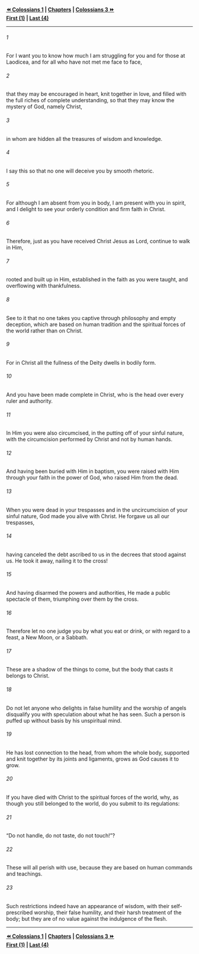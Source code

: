   
**[⏪ Colossians 1](./Colossians%201.md) | [Chapters](./_index.md) | [Colossians 3 ⏩](./Colossians%203.md)**  
**[First (1)](./Colossians%201.md) | [Last (4)](./Colossians%204.md)**  
  
---  
  
###### 1  
For I want you to know how much I am struggling for you and for those at Laodicea, and for all who have not met me face to face,  
  
###### 2  
that they may be encouraged in heart, knit together in love, and filled with the full riches of complete understanding, so that they may know the mystery of God, namely Christ,  
  
###### 3  
in whom are hidden all the treasures of wisdom and knowledge.  
  
###### 4  
I say this so that no one will deceive you by smooth rhetoric.  
  
###### 5  
For although I am absent from you in body, I am present with you in spirit, and I delight to see your orderly condition and firm faith in Christ.  
  
###### 6  
Therefore, just as you have received Christ Jesus as Lord, continue to walk in Him,  
  
###### 7  
rooted and built up in Him, established in the faith as you were taught, and overflowing with thankfulness.  
  
###### 8  
See to it that no one takes you captive through philosophy and empty deception, which are based on human tradition and the spiritual forces of the world rather than on Christ.  
  
###### 9  
For in Christ all the fullness of the Deity dwells in bodily form.  
  
###### 10  
And you have been made complete in Christ, who is the head over every ruler and authority.  
  
###### 11  
In Him you were also circumcised, in the putting off of your sinful nature, with the circumcision performed by Christ and not by human hands.  
  
###### 12  
And having been buried with Him in baptism, you were raised with Him through your faith in the power of God, who raised Him from the dead.  
  
###### 13  
When you were dead in your trespasses and in the uncircumcision of your sinful nature, God made you alive with Christ. He forgave us all our trespasses,  
  
###### 14  
having canceled the debt ascribed to us in the decrees that stood against us. He took it away, nailing it to the cross!  
  
###### 15  
And having disarmed the powers and authorities, He made a public spectacle of them, triumphing over them by the cross.  
  
###### 16  
Therefore let no one judge you by what you eat or drink, or with regard to a feast, a New Moon, or a Sabbath.  
  
###### 17  
These are a shadow of the things to come, but the body that casts it belongs to Christ.  
  
###### 18  
Do not let anyone who delights in false humility and the worship of angels disqualify you with speculation about what he has seen. Such a person is puffed up without basis by his unspiritual mind.  
  
###### 19  
He has lost connection to the head, from whom the whole body, supported and knit together by its joints and ligaments, grows as God causes it to grow.  
  
###### 20  
If you have died with Christ to the spiritual forces of the world, why, as though you still belonged to the world, do you submit to its regulations:  
  
###### 21  
“Do not handle, do not taste, do not touch!”?  
  
###### 22  
These will all perish with use, because they are based on human commands and teachings.  
  
###### 23  
Such restrictions indeed have an appearance of wisdom, with their self-prescribed worship, their false humility, and their harsh treatment of the body; but they are of no value against the indulgence of the flesh.  
  
  
---  
  
**[⏪ Colossians 1](./Colossians%201.md) | [Chapters](./_index.md) | [Colossians 3 ⏩](./Colossians%203.md)**  
**[First (1)](./Colossians%201.md) | [Last (4)](./Colossians%204.md)**  
  
